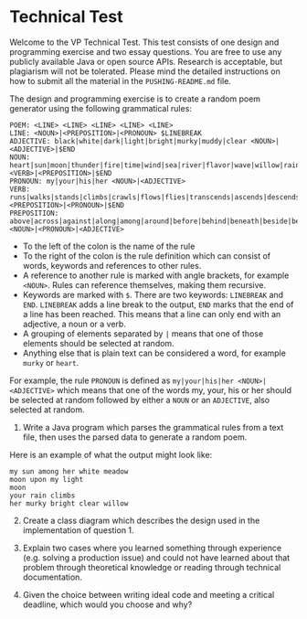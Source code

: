 Technical Test
==============

Welcome to the VP Technical Test. This test consists of one design and programming exercise and two essay questions. You are free to use any publicly available Java or open source APIs. Research is acceptable, but plagiarism will not be tolerated. Please mind the detailed instructions on how to submit all the material in the `PUSHING-README.md` file.

The design and programming exercise is to create a random poem generator using the following grammatical rules:

	POEM: <LINE> <LINE> <LINE> <LINE> <LINE>
	LINE: <NOUN>|<PREPOSITION>|<PRONOUN> $LINEBREAK
	ADJECTIVE: black|white|dark|light|bright|murky|muddy|clear <NOUN>|<ADJECTIVE>|$END
	NOUN: heart|sun|moon|thunder|fire|time|wind|sea|river|flavor|wave|willow|rain|tree|flower|field|meadow|pasture|harvest|water|father|mother|brother|sister <VERB>|<PREPOSITION>|$END
	PRONOUN: my|your|his|her <NOUN>|<ADJECTIVE>
 	VERB: runs|walks|stands|climbs|crawls|flows|flies|transcends|ascends|descends|sinks <PREPOSITION>|<PRONOUN>|$END
 	PREPOSITION: above|across|against|along|among|around|before|behind|beneath|beside|between|beyond|during|inside|onto|outside|under|underneath|upon|with|without|through <NOUN>|<PRONOUN>|<ADJECTIVE>
 	

- To the left of the colon is the name of the rule
- To the right of the colon is the rule definition which can consist of words, keywords and references to other rules.
- A reference to another rule is marked with angle brackets, for example `<NOUN>`. Rules can reference themselves, making them recursive.
- Keywords are marked with `$`. There are two keywords: `LINEBREAK` and `END`. `LINEBREAK` adds a line break to the output, `END` marks that the end of a line has been reached. This means that a line can only end with an adjective, a noun or a verb.
- A grouping of elements separated by `|` means that one of those elements should be selected at random.
- Anything else that is plain text can be considered a word, for example  `murky` or  `heart`.


For example, the rule `PRONOUN` is defined as `my|your|his|her <NOUN>|<ADJECTIVE>` which means that one of the words my, your, his or her should be selected at random followed by either a `NOUN` or an `ADJECTIVE`, also selected at random.

1)  Write a Java program which parses the grammatical rules from a text file, then uses the parsed data to generate a random poem. 

Here is an example of what the output might look like:

	my sun among her white meadow
	moon upon my light
	moon
	your rain climbs
	her murky bright clear willow

2)  Create a class diagram which describes the design used in the implementation of question 1.

3)  Explain two cases where you learned something through experience (e.g. solving a production issue) and could not have learned about that problem through theoretical knowledge or reading through technical documentation.

4)  Given the choice between writing ideal code and meeting a critical deadline, which would you choose and why?
